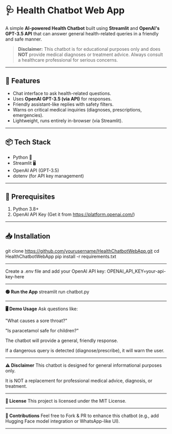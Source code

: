 # 🩺 Health Chatbot Web App

A simple **AI-powered Health Chatbot** built using **Streamlit** and **OpenAI's GPT-3.5 API** that can answer general health-related queries in a friendly and safe manner. 

> **Disclaimer:** This chatbot is for educational purposes only and does **NOT** provide medical diagnoses or treatment advice. Always consult a healthcare professional for serious concerns.

---

## 🚀 Features
- Chat interface to ask health-related questions.
- Uses **OpenAI GPT-3.5 (via API)** for responses.
- Friendly assistant-like replies with safety filters.
- Warns on critical medical inquiries (diagnoses, prescriptions, emergencies).
- Lightweight, runs entirely in-browser (via Streamlit).

---

## 📦 Tech Stack
- Python 🐍
- Streamlit 🖥️
- OpenAI API (GPT-3.5)
- dotenv (for API key management)

---
## 🔑 Prerequisites
1. Python 3.8+
2. OpenAI API Key (Get it from https://platform.openai.com/)

---

## 📥 Installation
git clone https://github.com/yourusername/HealthChatbotWebApp.git
cd HealthChatbotWebApp
pip install -r requirements.txt

---

Create a .env file and add your OpenAI API key:
OPENAI_API_KEY=your-api-key-here

---

**🟢 Run the App**
streamlit run chatbot.py

---

**🖥️ Demo Usage**
Ask questions like:

"What causes a sore throat?"

"Is paracetamol safe for children?"

The chatbot will provide a general, friendly response.

If a dangerous query is detected (diagnose/prescribe), it will warn the user.

---

**⚠️ Disclaimer**
This chatbot is designed for general informational purposes only.

It is NOT a replacement for professional medical advice, diagnosis, or treatment.

---

**📄 License**
This project is licensed under the MIT License.

---

**🤝 Contributions**
Feel free to Fork & PR to enhance this chatbot (e.g., add Hugging Face model integration or WhatsApp-like UI).

---
